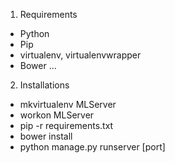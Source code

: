 1. Requirements
- Python
- Pip
- virtualenv, virtualenvwrapper
- Bower
...

2. Installations
- mkvirtualenv MLServer
- workon MLServer
- pip -r requirements.txt
- bower install
- python manage.py runserver [port]
